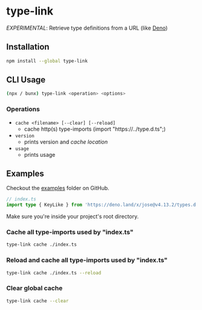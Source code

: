 # type-link

_EXPERIMENTAL_: Retrieve type definitions from a URL (like [Deno](https://deno.com/manual@v1.34.1/advanced/typescript/types#deno-friendly-cdns))

## Installation

```bash
npm install --global type-link
```

## CLI Usage

```bash
(npx / bunx) type-link <operation> <options>
```

### Operations

- `cache <filename> [--clear] [--reload]`
  - cache http(s) type-imports (import "https://../type.d.ts";)
- `version`
  - prints version and _cache location_
- `usage`
  - prints usage

## Examples

Checkout the [examples](./examples/) folder on GitHub.

```ts
// index.ts
import type { KeyLike } from 'https://deno.land/x/jose@v4.13.2/types.d.ts';
```

Make sure you're inside your project's root directory.

### Cache all type-imports used by "index.ts"

```bash
type-link cache ./index.ts
```

### Reload and cache all type-imports used by "index.ts"

```bash
type-link cache ./index.ts --reload
```

### Clear global cache

```bash
type-link cache --clear
```
